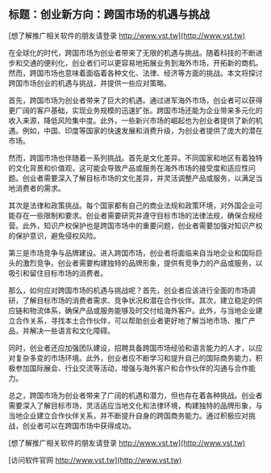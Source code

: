 ## **标题：创业新方向：跨国市场的机遇与挑战**

[想了解推广相关软件的朋友请登录 http://www.vst.tw](http://www.vst.tw)

在全球化的时代，跨国市场为创业者带来了无限的机遇与挑战。随着科技的不断进步和交通的便利化，创业者们可以更容易地拓展业务到海外市场，开拓新的商机。然而，跨国市场也意味着面临着各种文化、法律、经济等方面的挑战。本文将探讨跨国市场创业的机遇与挑战，并提供一些应对策略。

首先，跨国市场为创业者带来了巨大的机遇。通过进军海外市场，创业者可以获得更广阔的客户基础，实现业务规模的迅速扩张。跨国市场还能为企业带来多元化的收入来源，降低风险集中度。此外，一些新兴市场的崛起也为创业者提供了新的机遇。例如，中国、印度等国家的快速发展和消费升级，为创业者提供了庞大的潜在市场。

然而，跨国市场也伴随着一系列挑战。首先是文化差异。不同国家和地区有着独特的文化背景和价值观，这可能会导致产品或服务在海外市场的接受度和适应性问题。创业者需要深入了解目标市场的文化差异，并灵活调整产品或服务，以满足当地消费者的需求。

其次是法律和政策挑战。每个国家都有自己的商业法规和政策环境，对外国企业可能存在一些限制和要求。创业者需要研究并遵守目标市场的法律法规，确保合规经营。此外，知识产权保护也是跨国市场中的重要问题，创业者需要加强对知识产权的保护意识，避免侵权风险。

第三是市场竞争与品牌建设。进入跨国市场，创业者将面临来自当地企业和国际巨头的激烈竞争。创业者需要构建独特的品牌形象，提供有竞争力的产品或服务，以吸引和留住目标市场的消费者。

那么，如何应对跨国市场的机遇与挑战呢？首先，创业者应该进行全面的市场调研，了解目标市场的消费者需求、竞争状况和潜在合作伙伴。其次，建立稳定的供应链和物流体系，确保产品或服务能够及时交付给海外客户。此外，与当地企业建立合作关系，寻找本土合作伙伴，可以帮助创业者更好地了解当地市场、推广产品，并解决一些语言和文化障碍。

同时，创业者还应加强团队建设，招聘具备跨国市场经验和语言能力的人才，以应对复杂多变的市场环境。此外，创业者应不断学习和提升自己的国际商务能力，积极参加国际展会、行业交流等活动，增强与海外客户和合作伙伴的沟通与合作能力。

总之，跨国市场为创业者带来了广阔的机遇和潜力，但也存在着各种挑战。创业者需要深入了解目标市场，灵活适应当地文化和法律环境，构建独特的品牌形象，与当地企业建立合作伙伴关系，并不断提升自身的跨国商务能力。通过积极应对挑战，创业者可以在跨国市场中获得成功。

[想了解推广相关软件的朋友请登录 http://www.vst.tw](http://www.vst.tw)


[访问软件官网 http://www.vst.tw](http://www.vst.tw)
